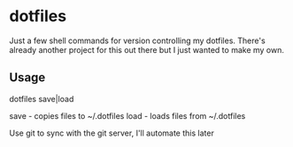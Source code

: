# dotfiles
Just a few shell commands for version controlling my dotfiles. There's already another project for this out there but I just wanted to make my own.

## Usage
dotfiles save|load

save - copies files to ~/.dotfiles
load - loads files from ~/.dotfiles

Use git to sync with the git server, I'll automate this later

